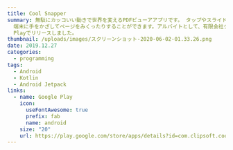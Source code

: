 ```yaml
---
title: Cool Snapper
summary: 無駄にカッコいい動きで世界を変えるPDFビューアアプリです。 タップやスライド操作に加え、指を鳴らしてページをめくったり、
  端末に手をかざしてページをみくったりすることができます。アルバイトとして、有限会社クリップソフトにて設計から開発まで、1人で担当させていただき、Google
  Playでリリースしました。
thumbnail: /uploads/images/スクリーンショット-2020-06-02-01.33.26.png
date: 2019.12.27
categories:
  - programming
tags:
  - Android
  - Kotlin
  - Android Jetpack
links:
  - name: Google Play
    icon:
      useFontAwesome: true
      prefix: fab
      name: android
    size: "20"
    url: https://play.google.com/store/apps/details?id=com.clipsoft.coolsnapper&hl=ja&pcampaignid=pcampaignidMKT-Other-global-all-co-prtnr-py-PartBadge-Mar2515-1
---
```


